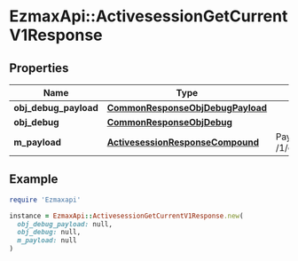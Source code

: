 # EzmaxApi::ActivesessionGetCurrentV1Response

## Properties

| Name | Type | Description | Notes |
| ---- | ---- | ----------- | ----- |
| **obj_debug_payload** | [**CommonResponseObjDebugPayload**](CommonResponseObjDebugPayload.md) |  |  |
| **obj_debug** | [**CommonResponseObjDebug**](CommonResponseObjDebug.md) |  | [optional] |
| **m_payload** | [**ActivesessionResponseCompound**](ActivesessionResponseCompound.md) | Payload for GET /1/object/activesession/getCurrent |  |

## Example

```ruby
require 'Ezmaxapi'

instance = EzmaxApi::ActivesessionGetCurrentV1Response.new(
  obj_debug_payload: null,
  obj_debug: null,
  m_payload: null
)
```

